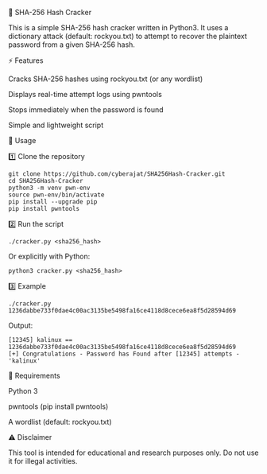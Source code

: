 🔐 SHA-256 Hash Cracker

This is a simple SHA-256 hash cracker written in Python3.
It uses a dictionary attack (default: rockyou.txt) to attempt to recover the plaintext password from a given SHA-256 hash.

⚡ Features

Cracks SHA-256 hashes using rockyou.txt (or any wordlist)

Displays real-time attempt logs using pwntools

Stops immediately when the password is found

Simple and lightweight script

🚀 Usage

1️⃣ Clone the repository

```
git clone https://github.com/cyberajat/SHA256Hash-Cracker.git
cd SHA256Hash-Cracker
python3 -m venv pwn-env
source pwn-env/bin/activate
pip install --upgrade pip
pip install pwntools
```
2️⃣ Run the script
```
./cracker.py <sha256_hash>
```

Or explicitly with Python:
```
python3 cracker.py <sha256_hash>
```
3️⃣ Example
```
./cracker.py 1236dabbe733f0dae4c00ac3135be5498fa16ce4118d8cece6ea8f5d28594d69
```

Output:
```
[12345] kalinux == 1236dabbe733f0dae4c00ac3135be5498fa16ce4118d8cece6ea8f5d28594d69
[+] Congratulations - Password has Found after [12345] attempts - 'kalinux'
```

📂 Requirements

Python 3

pwntools
 (pip install pwntools)

A wordlist (default: rockyou.txt)

⚠️ Disclaimer

This tool is intended for educational and research purposes only.
Do not use it for illegal activities.
